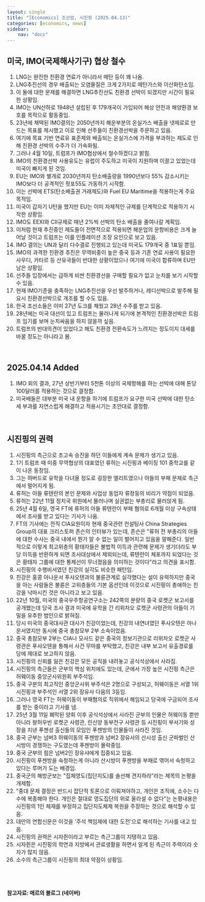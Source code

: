 ```yaml
---
layout: single
title: "[Economics] 조선업, 시진핑 (2025.04.13)"
categories: [economics, news]
sidebar:
    nav: "docs"
---
```


## 미국, IMO(국제해사기구) 협상 철수
1. LNG는 완전한 친환경 연료가 아니라서 메탄 등이 꽤 나옴.
1. LNG추진선의 경우 배출되는 오염물질은 크게 2가지로 메탄가스와 이산화탄소임.
1. 이 둘에 대한 문제를 해결하면 LNG추진선도 친환경 선박이 되겠지만 시간이 필요한 상황임.
1. IMO는 UN산하로 1948년 설립된 후 179개국이 가입되어 해상 안전과 해양환경 보호를 목적으로 활동중임.
1. 23년에 채택된 IMO결의는 2050년까지 해운부분의 온실가스 배출을 넷제로로 만드는 목표를 제시했고 이로 인해 선주들이 친환경선박을 주문하고 있음.
1. 여기에 목표 기반 연료유 표준제와 배출되는 온실가스에 가격을 부과하는 제도로 인해 친환경 선박의 수주가 더 가속화됨.
1. 그러나 4월 10일, 트럼프가 IMO협상에서 철수하겠다고 밝힘.
1. IMO의 친환경선박 사용유도는 유럽이 주도하고 미국이 지원하며 이끌고 있었는데 미국이 빠지게 된 것임.
1. EU는 IMO와 별개로 2030년까지 탄소배출량을 1990년보다 55% 감소시키는 IMO보다 더 공격적인 핏포55도 가동하기 시작함.
1. 이는 선박에 ETS(탄소배출권 거래제도)와 Fuel EU Maritime을 적용하는게 주요 목적임.
1. 미국이 갑자기 U턴을 했지만 EU는 이미 자체적인 규제를 단계적으로 적용하기 시작한 상황임.
1. IMO도 EEXI와 CII규제로 매년 2%씩 선박의 탄소 배출을 줄여나갈 계획임.
1. 이처럼 현재 추진중인 제도들이 전면적으로 적용되면 해운업의 운항비용은 크게 늘어날 것이고 트럼프는 이를 인플레이션 조장 요인으로 보고 있음.
1. IMO 결의는 UN과 달리 다수결로 진행되고 있는데 미국도 179개국 중 1표일 뿐임.
1. IMO의 과격한 친환경 추진은 무역비중이 높은 중국 등과 기존 연료 사용이 필요한 사우디, 카타르 등 산유국들이 반대한 상황이었으나 여기에 미국이 합류하며 EU만 남은 상황임.
1. 선주들 입장에서는 급하게 비싼 친환경선을 구매할 필요가 없고 눈치를 보기 시작할 수 있음.
1. 현재 IMO기준을 충족하는 LNG추진선을 우선 발주하거나, 레디선박으로 발주해 필요시 친환경선박으로 개조를 할 수도 있음.
1. 한국 조선소들은 이미 27년 도크를 채웠고 28년 수주를 받고 있음.
1. 28년에는 미국 대선이 있고 트럼프는 물러나게 되기에 본격적인 친환경선박은 트럼프 임기를 보며 눈치싸움을 하지 않을까 싶음.
1. 트럼프의 반대의견이 있었다고 해도 친환경 전환속도가 느려지는 정도이지 대세를 바꿀 정도는 아니라고 봄.

<br/>

## 2025.04.14 Added
1. IMO 회의 결과, 27년 상반기부터 5천톤 이상의 국제항해를 하는 선박에 대해 톤당 100달러를 적용하는 것으로 결정함.
1. 미국배들은 대부분 미국 내 운항을 하기에 트럼프가 요구한 미국 선박에 대한 탄소세 부과를 자연스럽게 해결하고 적용시기는 초안대로 결정함.

<br/>

## 시진핑의 권력
1. 시진핑의 측근으로 초고속 승진을 하던 이들에게 계속 문제가 생기고 있음.
1. 1기 트럼프 때 미중 무역협상의 대표였던 류허는 시진핑과 베이징 101 중학교를 같이 나온 동창임.
1. 그는 하버드로 유학을 다녀올 정도로 굉장한 엘리트였으나 아들의 부패 문제로 측근에서 멀어지게 됨.
1. 류허는 아들 류텐란의 본인 문제와 사업상 동업자 류창둥의 비리가 약점이 되었음.
1. 류허는 22년 11월 정치국 위원에서 물러나며 실권없는 부총리로 물러앉게 됨.
1. 25년 4월 6일, 영국 FT에 류허의 아들 류텐란이 부패 혐의로 6개월 이상 구속상태에서 조사를 받고 있다는 기사가 나옴.
1. FT의 기사에는 전직 CIA요원이자 현재 중국관련 컨설팅사 China Strategies Group의 대표 크리스토퍼 존슨의 인터뷰가 있는데, 존슨은 "류허 전 부총리의 아들에 대한 수사는 중국 내에서 뭔가 알 수 없는 일이 벌어지고 있음을 말해준다. 일반적으로 이렇게 최고위층의 황태자들은 불법적 이득과 관련해 문제가 생기더라도 부당 이득을 반환하게 되면 조사대상에서 제외되는데, 류텐란이 체포까지 되었다는 것은 황태자 그룹에 대한 통제선이 무너졌음을 의미하는 것이다"라고 의견을 표시함.
1. 시진핑의 수행비서였던 친강의 실각도 비슷한 패턴임.
1. 친강은 홍콩 아나운서 푸샤오텐과의 불륜관계로 실각했다는 설이 유력하지만 중국을 아는 사람들은 불륜은 고위층들의 기본 옵션인데 이것으로 시진핑이 총애하는 친강을 낙마시킨 것은 아니라고 보고 있음.
1. 22년 10월, 미국의 중국우주항공연구소는 242쪽의 분량의 중국 로켓군 보고서를 공개했는데 당국 조사 결과 미국에 유학을 간 리위차오 로켓군 사령관의 아들이 기밀을 유추한 범인으로 밝혀짐.
1. 당시 미국의 중국대사관 대사가 친강이었는데, 친강의 내연녀였던 푸샤오텐은 아나운서였지만 동시에 중국 총참모부 2부 소속이었음.
1. 중국 총참모부 2부는 CIA나 모사드 같은 중국의 정보기관으로 리위차오 로켓군 사령관은 푸샤오텐을 통해서 사건 무마를 부탁했고, 친강은 내부 보고서 유출경로를 당에 제대로 보고하지 않음.
1. 시진핑의 신뢰를 잃은 친강은 모든 공직을 내려놓고 공식석상에서 사라짐.
1. 시진핑의 측근들은 군부의 핵심 위치에도 있는데, 군에서 가장 높은 시진핑 측근은 허웨이동 중앙군사위원회 부주석임.
1. 중국 구분의 최고직인 중앙군사위 부주석은 2명으로 구성되고, 허웨이동은 서열 1위 시진핑과 부주석인 서열 2위 장유사 다음의 3등임.
1. 그러나 영국 FT는 허웨이동이 부패혐의로 직위에서 해임되고 당국에 구금되어 조사를 받는 중이라고 기사를 냄.
1. 25년 3월 11일 폐막된 양회 이후 공식석상에서 사라진 군부의 인물은 허웨이동 뿐만 아니라 왕허우빈 로켓군 사령관, 린신양 동부전구 사령관 등 시진핑이 부서기와 성장을 지낸 푸젠성 출신들의 모임인 푸젠방의 인물들이 사라진 것임.
1. 중국 군부는 넘버3 허웨이동의 푸젠방과 넘버2 장유사의 산시성 출신 군파벌인 산시방이 경쟁하는 구도였는데 푸젠방이 몰락중임.
1. 중국 군부의 힘은 넘버2인 장유샤에게 집중되고 있음.
1. 시진핑이 푸젠방을 숙청하는게 아니라 산시방이 푸젠방을 부패로 엮어서 숙청하고 있다는 루머가 도는 배경임.
1. 중국군의 해방군보는 "집체영도(집단지도)를 솔선해 견지하라"라는 제목의 논평을 개제함.
1. "중대 문제 결정은 반드시 잡단적 토론으로 이뤄져야하고, 개인은 조직에, 소수는 다수에 복종해야 한다. 개인은 절대로 영도집단의 위로 올라설 수 없다"는 논평내용은 시진핑의 1인 체재를 부정하고 집단지도체제 복원을 주장하는 것으로 해석할 수 있음.
1. 대만의 연합신문은 이것을 '주석 책임제에 대한 도전'으로 해석하는 기사를 내고 있음.
1. 시진핑의 권력은 시자쥔이라고 부르는 측근그룹이 지탱하고 있음.
1. 시자쥔은 시진핑의 학연과 지방에서 관료생활을 하면서 알게 된 측근이 주력이라 숫자가 많지 않음.
1. 소수의 측근그룹이 시진핑의 최대 약점이 상황임.



<br/>
<br/>

#### 참고자료: 메르의 블로그 (네이버) 